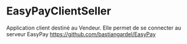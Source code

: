 # EasyPayClientSeller
Application client destiné au Vendeur. Elle permet de se connecter au serveur EasyPay https://github.com/bastiangardel/EasyPay
